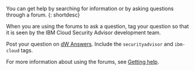 

You can get help by searching for information or by asking questions through a forum.
{: shortdesc}

When you are using the forums to ask a question, tag your question so that it is seen by the IBM Cloud Security Advisor development team.

Post your question on [dW Answers](https://developer.ibm.com/answers/search.html?f=&type=question&q=securityadvisor&q=ibm-cloud). Include the `securityadvisor` and `ibm-cloud` tags.

For more information about using the forums, see [Getting help](https://console.bluemix.net/docs/support/index.html#getting-help).

</staging>
